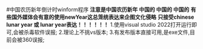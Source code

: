 #中国农历新年倒计时winform程序
**注意是中国农历新年 中国的 中国的 中国的**
**有些国外媒体会有意的使用newYear这总笼统表达来企图文化侵略**
**只接受chinese lunar year 或 lunar year表达！！！！！！**
1.使用visual studio 2022打开运行即可,会被杀毒软件误报;
2.理论上不挑vs版本;
3.有发布版本直接可用,是exe文件,目前会被360误报;

